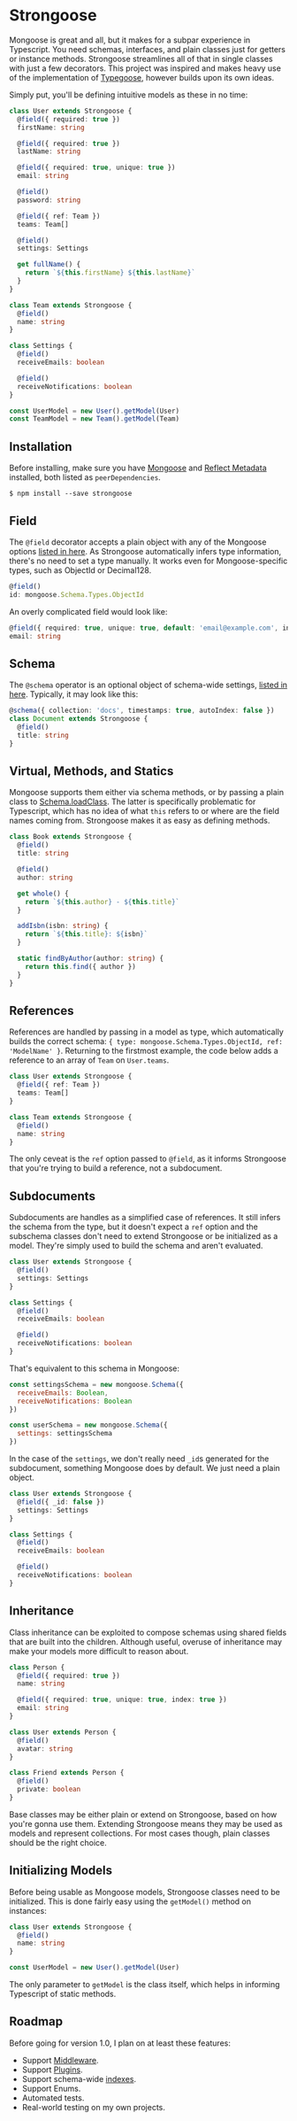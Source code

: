 # Strongoose

Mongoose is great and all, but it makes for a subpar experience in Typescript. You need schemas, interfaces, and plain classes just for getters or instance methods. Strongoose streamlines all of that in single classes with just a few decorators. This project was inspired and makes heavy use of the implementation of [Typegoose](https://github.com/szokodiakos/typegoose), however builds upon its own ideas.

Simply put, you'll be defining intuitive models as these in no time:

```typescript
class User extends Strongoose {
  @field({ required: true })
  firstName: string

  @field({ required: true })
  lastName: string

  @field({ required: true, unique: true })
  email: string

  @field()
  password: string

  @field({ ref: Team })
  teams: Team[]

  @field()
  settings: Settings

  get fullName() {
    return `${this.firstName} ${this.lastName}`
  }
}

class Team extends Strongoose {
  @field()
  name: string
}

class Settings {
  @field()
  receiveEmails: boolean

  @field()
  receiveNotifications: boolean
}

const UserModel = new User().getModel(User)
const TeamModel = new Team().getModel(Team)
```

## Installation

Before installing, make sure you have [Mongoose](https://www.npmjs.com/package/mongoose) and [Reflect Metadata](https://www.npmjs.com/package/reflect-metadata) installed, both listed as `peerDependencies`.

```
$ npm install --save strongoose
```

## Field

The `@field` decorator accepts a plain object with any of the Mongoose options [listed in here](https://mongoosejs.com/docs/schematypes.html). As Strongoose automatically infers type information, there's no need to set a type manually. It works even for Mongoose-specific types, such as ObjectId or Decimal128.

```typescript
@field()
id: mongoose.Schema.Types.ObjectId
```

An overly complicated field would look like:

```typescript
@field({ required: true, unique: true, default: 'email@example.com', index: true, lowercase: true, validate: /(.+)@(.+)/ })
email: string
```

## Schema

The `@schema` operator is an optional object of schema-wide settings, [listed in here](https://mongoosejs.com/docs/api.html#schema_Schema). Typically, it may look like this:

```typescript
@schema({ collection: 'docs', timestamps: true, autoIndex: false })
class Document extends Strongoose {
  @field()
  title: string
}
```

## Virtual, Methods, and Statics

Mongoose supports them either via schema methods, or by passing a plain class to [Schema.loadClass](https://mongoosejs.com/docs/api.html#schema_Schema-loadClass). The latter is specifically problematic for Typescript, which has no idea of what `this` refers to or where are the field names coming from. Strongoose makes it as easy as defining methods.

```typescript
class Book extends Strongoose {
  @field()
  title: string

  @field()
  author: string

  get whole() {
    return `${this.author} - ${this.title}`
  }

  addIsbn(isbn: string) {
    return `${this.title}: ${isbn}`
  }

  static findByAuthor(author: string) {
    return this.find({ author })
  }
}
```

## References

References are handled by passing in a model as type, which automatically builds the correct schema: `{ type: mongoose.Schema.Types.ObjectId, ref: 'ModelName' }`. Returning to the firstmost example, the code below adds a reference to an array of `Team` on `User.teams`.

```typescript
class User extends Strongoose {
  @field({ ref: Team })
  teams: Team[]
}

class Team extends Strongoose {
  @field()
  name: string
}
```

The only ceveat is the `ref` option passed to `@field`, as it informs Strongoose that you're trying to build a reference, not a subdocument.

## Subdocuments

Subdocuments are handles as a simplified case of references. It still infers the schema from the type, but it doesn't expect a `ref` option and the subschema classes don't need to extend Strongoose or be initialized as a model. They're simply used to build the schema and aren't evaluated.

```typescript
class User extends Strongoose {
  @field()
  settings: Settings
}

class Settings {
  @field()
  receiveEmails: boolean

  @field()
  receiveNotifications: boolean
}
```

That's equivalent to this schema in Mongoose:

```javascript
const settingsSchema = new mongoose.Schema({
  receiveEmails: Boolean,
  receiveNotifications: Boolean
})

const userSchema = new mongoose.Schema({
  settings: settingsSchema
})
```

In the case of the `settings`, we don't really need `_id`s generated for the subdocument, something Mongoose does by default. We just need a plain object.

```typescript
class User extends Strongoose {
  @field({ _id: false })
  settings: Settings
}

class Settings {
  @field()
  receiveEmails: boolean

  @field()
  receiveNotifications: boolean
}
```

## Inheritance

Class inheritance can be exploited to compose schemas using shared fields that are built into the children. Although useful, overuse of inheritance may make your models more difficult to reason about.

```typescript
class Person {
  @field({ required: true })
  name: string

  @field({ required: true, unique: true, index: true })
  email: string
}

class User extends Person {
  @field()
  avatar: string
}

class Friend extends Person {
  @field()
  private: boolean
}
```

Base classes may be either plain or extend on Strongoose, based on how you're gonna use them. Extending Strongoose means they may be used as models and represent collections. For most cases though, plain classes should be the right choice.

## Initializing Models

Before being usable as Mongoose models, Strongoose classes need to be initialized. This is done fairly easy using the `getModel()` method on instances:

```typescript
class User extends Strongoose {
  @field()
  name: string
}

const UserModel = new User().getModel(User)
```

The only parameter to `getModel` is the class itself, which helps in informing Typescript of static methods.

## Roadmap

Before going for version 1.0, I plan on at least these features:

- Support [Middleware](https://mongoosejs.com/docs/middleware.html).
- Support [Plugins](https://mongoosejs.com/docs/plugins.html).
- Support schema-wide [indexes](https://mongoosejs.com/docs/guide.html#indexes).
- Support Enums.
- Automated tests.
- Real-world testing on my own projects.